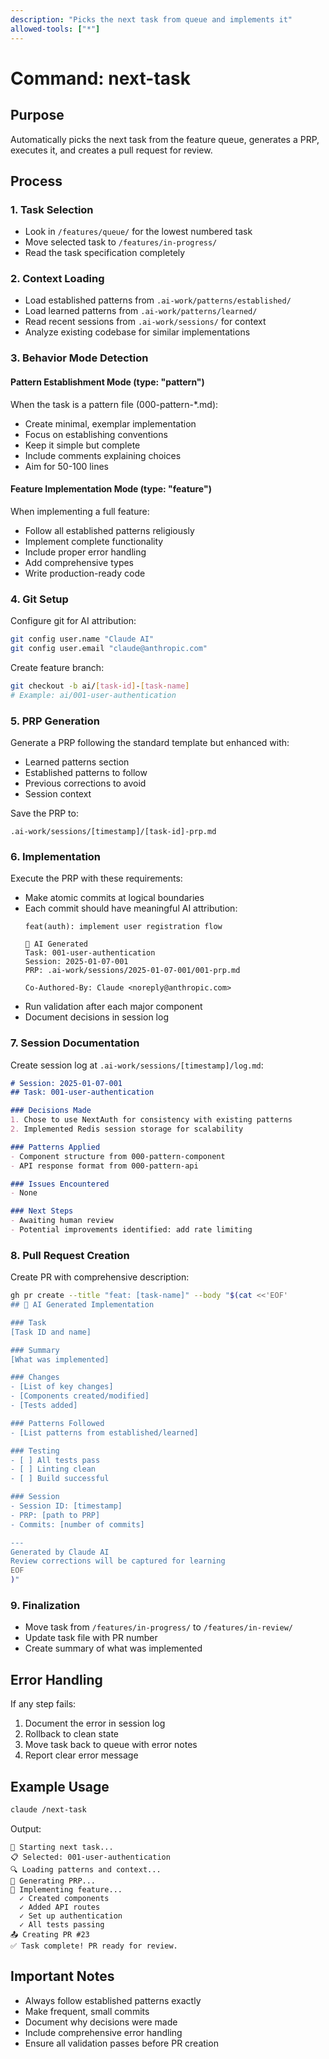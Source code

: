 ```yaml
---
description: "Picks the next task from queue and implements it"
allowed-tools: ["*"]
---
```


# Command: next-task

## Purpose
Automatically picks the next task from the feature queue, generates a PRP, executes it, and creates a pull request for review.

## Process

### 1. Task Selection
- Look in `/features/queue/` for the lowest numbered task
- Move selected task to `/features/in-progress/`
- Read the task specification completely

### 2. Context Loading
- Load established patterns from `.ai-work/patterns/established/`
- Load learned patterns from `.ai-work/patterns/learned/`
- Read recent sessions from `.ai-work/sessions/` for context
- Analyze existing codebase for similar implementations

### 3. Behavior Mode Detection

#### Pattern Establishment Mode (type: "pattern")
When the task is a pattern file (000-pattern-*.md):
- Create minimal, exemplar implementation
- Focus on establishing conventions
- Keep it simple but complete
- Include comments explaining choices
- Aim for 50-100 lines

#### Feature Implementation Mode (type: "feature")
When implementing a full feature:
- Follow all established patterns religiously
- Implement complete functionality
- Include proper error handling
- Add comprehensive types
- Write production-ready code

### 4. Git Setup
Configure git for AI attribution:
```bash
git config user.name "Claude AI"
git config user.email "claude@anthropic.com"
```

Create feature branch:
```bash
git checkout -b ai/[task-id]-[task-name]
# Example: ai/001-user-authentication
```

### 5. PRP Generation
Generate a PRP following the standard template but enhanced with:
- Learned patterns section
- Established patterns to follow
- Previous corrections to avoid
- Session context

Save the PRP to:
```
.ai-work/sessions/[timestamp]/[task-id]-prp.md
```

### 6. Implementation
Execute the PRP with these requirements:
- Make atomic commits at logical boundaries
- Each commit should have meaningful AI attribution:
  ```
  feat(auth): implement user registration flow

  🤖 AI Generated
  Task: 001-user-authentication
  Session: 2025-01-07-001
  PRP: .ai-work/sessions/2025-01-07-001/001-prp.md

  Co-Authored-By: Claude <noreply@anthropic.com>
  ```
- Run validation after each major component
- Document decisions in session log

### 7. Session Documentation
Create session log at `.ai-work/sessions/[timestamp]/log.md`:
```markdown
# Session: 2025-01-07-001
## Task: 001-user-authentication

### Decisions Made
1. Chose to use NextAuth for consistency with existing patterns
2. Implemented Redis session storage for scalability

### Patterns Applied
- Component structure from 000-pattern-component
- API response format from 000-pattern-api

### Issues Encountered
- None

### Next Steps
- Awaiting human review
- Potential improvements identified: add rate limiting
```

### 8. Pull Request Creation
Create PR with comprehensive description:
```bash
gh pr create --title "feat: [task-name]" --body "$(cat <<'EOF'
## 🤖 AI Generated Implementation

### Task
[Task ID and name]

### Summary
[What was implemented]

### Changes
- [List of key changes]
- [Components created/modified]
- [Tests added]

### Patterns Followed
- [List patterns from established/learned]

### Testing
- [ ] All tests pass
- [ ] Linting clean
- [ ] Build successful

### Session
- Session ID: [timestamp]
- PRP: [path to PRP]
- Commits: [number of commits]

---
Generated by Claude AI
Review corrections will be captured for learning
EOF
)"
```

### 9. Finalization
- Move task from `/features/in-progress/` to `/features/in-review/`
- Update task file with PR number
- Create summary of what was implemented

## Error Handling
If any step fails:
1. Document the error in session log
2. Rollback to clean state
3. Move task back to queue with error notes
4. Report clear error message

## Example Usage
```bash
claude /next-task
```

Output:
```
🤖 Starting next task...
📋 Selected: 001-user-authentication
🔍 Loading patterns and context...
📝 Generating PRP...
🔨 Implementing feature...
  ✓ Created components
  ✓ Added API routes
  ✓ Set up authentication
  ✓ All tests passing
📤 Creating PR #23
✅ Task complete! PR ready for review.
```

## Important Notes
- Always follow established patterns exactly
- Make frequent, small commits
- Document why decisions were made
- Include comprehensive error handling
- Ensure all validation passes before PR creation